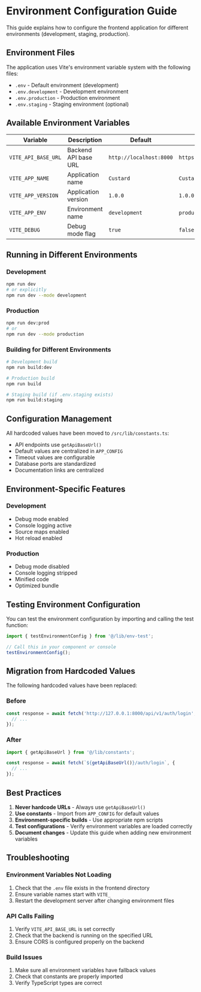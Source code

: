 # Environment Configuration Guide

This guide explains how to configure the frontend application for different environments (development, staging, production).

## Environment Files

The application uses Vite's environment variable system with the following files:

- `.env` - Default environment (development)
- `.env.development` - Development environment
- `.env.production` - Production environment
- `.env.staging` - Staging environment (optional)

## Available Environment Variables

| Variable | Description | Default | Example |
|----------|-------------|---------|---------|
| `VITE_API_BASE_URL` | Backend API base URL | `http://localhost:8000` | `https://api.custard.app` |
| `VITE_APP_NAME` | Application name | `Custard` | `Custard` |
| `VITE_APP_VERSION` | Application version | `1.0.0` | `1.0.0` |
| `VITE_APP_ENV` | Environment name | `development` | `production` |
| `VITE_DEBUG` | Debug mode flag | `true` | `false` |

## Running in Different Environments

### Development
```bash
npm run dev
# or explicitly
npm run dev --mode development
```

### Production
```bash
npm run dev:prod
# or
npm run dev --mode production
```

### Building for Different Environments

```bash
# Development build
npm run build:dev

# Production build
npm run build

# Staging build (if .env.staging exists)
npm run build:staging
```

## Configuration Management

All hardcoded values have been moved to `/src/lib/constants.ts`:

- API endpoints use `getApiBaseUrl()`
- Default values are centralized in `APP_CONFIG`
- Timeout values are configurable
- Database ports are standardized
- Documentation links are centralized

## Environment-Specific Features

### Development
- Debug mode enabled
- Console logging active
- Source maps enabled
- Hot reload enabled

### Production
- Debug mode disabled
- Console logging stripped
- Minified code
- Optimized bundle

## Testing Environment Configuration

You can test the environment configuration by importing and calling the test function:

```typescript
import { testEnvironmentConfig } from '@/lib/env-test';

// Call this in your component or console
testEnvironmentConfig();
```

## Migration from Hardcoded Values

The following hardcoded values have been replaced:

### Before
```typescript
const response = await fetch('http://127.0.0.1:8000/api/v1/auth/login', {
  // ...
});
```

### After
```typescript
import { getApiBaseUrl } from '@/lib/constants';

const response = await fetch(`${getApiBaseUrl()}/auth/login`, {
  // ...
});
```

## Best Practices

1. **Never hardcode URLs** - Always use `getApiBaseUrl()`
2. **Use constants** - Import from `APP_CONFIG` for default values
3. **Environment-specific builds** - Use appropriate npm scripts
4. **Test configurations** - Verify environment variables are loaded correctly
5. **Document changes** - Update this guide when adding new environment variables

## Troubleshooting

### Environment Variables Not Loading
1. Check that the `.env` file exists in the frontend directory
2. Ensure variable names start with `VITE_`
3. Restart the development server after changing environment files

### API Calls Failing
1. Verify `VITE_API_BASE_URL` is set correctly
2. Check that the backend is running on the specified URL
3. Ensure CORS is configured properly on the backend

### Build Issues
1. Make sure all environment variables have fallback values
2. Check that constants are properly imported
3. Verify TypeScript types are correct
